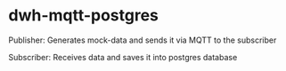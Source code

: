 # dwh-mqtt-postgres

Publisher: Generates mock-data and sends it via MQTT to the subscriber

Subscriber: Receives data and saves it into postgres database
